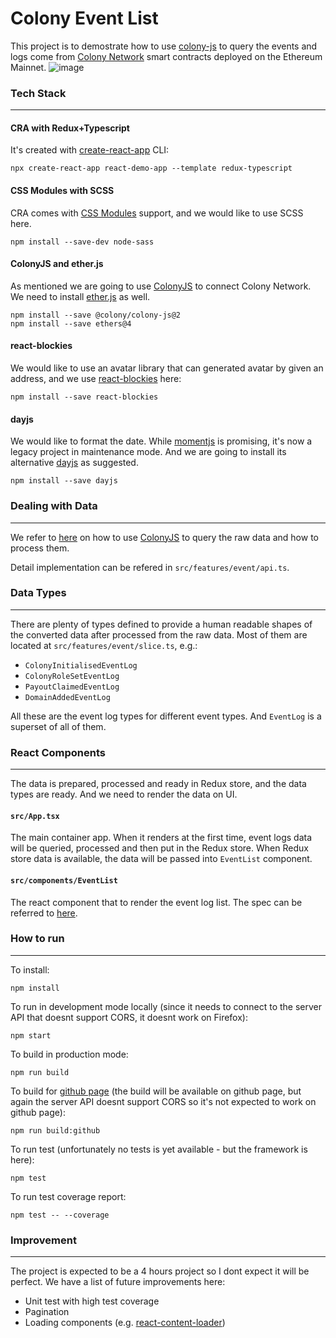 # Colony Event List
This project is to demostrate how to use [colony-js](https://github.com/JoinColony/colonyJS) to query the events and logs come from [Colony Network](https://github.com/JoinColony/colonyNetwork) smart contracts deployed on the Ethereum Mainnet.
![image](https://user-images.githubusercontent.com/85455/138574156-9d24edc1-94bd-44e2-9cec-4d4a5a72c98e.png)

### Tech Stack
---
#### CRA with Redux+Typescript
It's created with [create-react-app](https://reactjs.org/docs/create-a-new-react-app.html) CLI:
```
npx create-react-app react-demo-app --template redux-typescript
```
#### CSS Modules with SCSS
CRA comes with [CSS Modules](https://github.com/css-modules/css-modules) support, and we would like to use SCSS here.
```
npm install --save-dev node-sass
```
#### ColonyJS and ether.js
As mentioned we are going to use [ColonyJS](https://github.com/JoinColony/colonyJS) to connect Colony Network. We need to install [ether.js](https://github.com/ethers-io/ethers.js/) as well.
```
npm install --save @colony/colony-js@2
npm install --save ethers@4
```
#### react-blockies
We would like to use an avatar library that can generated avatar by given an address, and we use [react-blockies](https://www.npmjs.com/package/react-blockies) here:
```
npm install --save react-blockies
```
#### dayjs
We would like to format the date. While [momentjs](https://momentjs.com/) is promising, it's now a legacy project in maintenance mode. And we are going to install its alternative [dayjs](https://day.js.org/) as suggested.
```
npm install --save dayjs
```
### Dealing with Data
---
We refer to [here](https://github.com/JoinColony/coding-challenge-events-list#fetching-events-data) on how to use [ColonyJS](https://github.com/JoinColony/colonyJS) to query the raw data and how to process them.

Detail implementation can be refered in `src/features/event/api.ts`.
### Data Types
---
There are plenty of types defined to provide a human readable shapes of the converted data after processed from the raw data. Most of them are located at `src/features/event/slice.ts`, e.g.:
- `ColonyInitialisedEventLog`
- `ColonyRoleSetEventLog`
- `PayoutClaimedEventLog`
- `DomainAddedEventLog`

All these are the event log types for different event types. And `EventLog` is a superset of all of them.
### React Components
---
The data is prepared, processed and ready in Redux store, and the data types are ready. And we need to render the data on UI.
#### `src/App.tsx`
The main container app. When it renders at the first time, event logs data will be queried, processed and then put in the Redux store. When Redux store data is available, the data will be passed into `EventList` component.
#### `src/components/EventList`
The react component that to render the event log list. The spec can be referred to [here](https://github.com/JoinColony/coding-challenge-events-list#design).
### How to run
---
To install:
```
npm install
```
To run in development mode locally (since it needs to connect to the server API that doesnt support CORS, it doesnt work on Firefox):
```
npm start
```
To build in production mode:
```
npm run build
```
To build for [github page](https://shawtim.github.io/colony-event-list/) (the build will be available on github page, but again the server API doesnt support CORS so it's not expected to work on github page):
```
npm run build:github
```
To run test (unfortunately no tests is yet available - but the framework is here):
```
npm test
```
To run test coverage report:
```
npm test -- --coverage
```
### Improvement
---
The project is expected to be a 4 hours project so I dont expect it will be perfect. We have a list of future improvements here:
- Unit test with high test coverage
- Pagination
- Loading components (e.g. [react-content-loader](https://github.com/danilowoz/react-content-loader))
